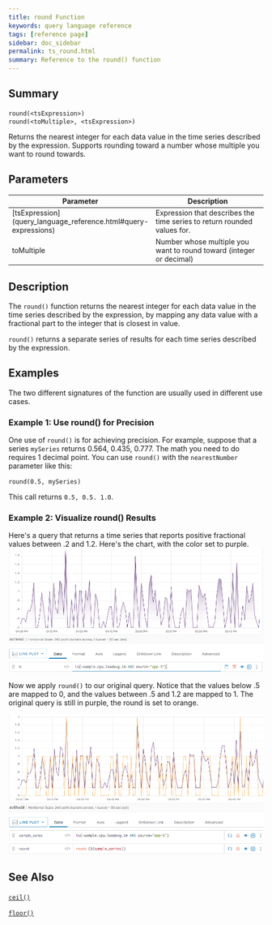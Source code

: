 ```yaml
---
title: round Function
keywords: query language reference
tags: [reference page]
sidebar: doc_sidebar
permalink: ts_round.html
summary: Reference to the round() function
---
```

## Summary
```
round(<tsExpression>)
round(<toMultiple>, <tsExpression>)
```
Returns the nearest integer for each data value in the time series described by the expression. Supports rounding toward a number whose multiple you want to round towards.

## Parameters
<table>
<tbody>
<thead>
<tr><th width="20%">Parameter</th><th width="80%">Description</th></tr>
</thead>
<tr>
<td markdown="span"> [tsExpression](query_language_reference.html#query-expressions)</td>
<td>Expression that describes the time series to return rounded values for. </td></tr>
<tr>
<td markdown="span">toMultiple</td>
<td>Number whose multiple you want to round toward (integer or decimal)</td></tr>
</tbody>
</table>


## Description

The `round()` function returns the nearest integer for each data value in the time series described by the expression, by mapping any data value with a fractional part to the integer that is closest in value.

`round()` returns a separate series of results for each time series described by the expression.


## Examples

The two different signatures of the function are usually used in different use cases.

### Example 1: Use round() for Precision

One use of `round()` is for achieving precision.  For example, suppose that a series `mySeries` returns 0.564, 0.435, 0.777. The math you need to do requires 1 decimal point. You can use `round()` with the `nearestNumber` parameter like this:

```
round(0.5, mySeries)
```
This call returns  `0.5, 0.5. 1.0`.


### Example 2: Visualize round() Results

Here's a query that returns a time series that reports positive fractional values between .2 and 1.2. Here's the chart, with the color set to purple.
![round before](images/ts_round_before.png)

Now we apply `round()` to our original query. Notice that the values below .5 are mapped to 0, and the values between .5 and 1.2 are mapped to 1. The original query is still in purple, the round is set to orange.

![round after](images/ts_round_after.png)

## See Also

[`ceil()`](ts_ceil.html)

[`floor()`](ts_floor.html)
